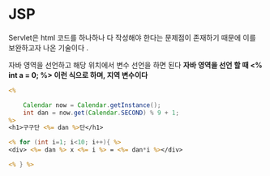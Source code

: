# JSP

Servlet은 html 코드를 하나하나 다 작성해야 한다는 문제점이 존재하기 때문에 이를 보완하고자 나온 기술이다 .  

자바 영역을 선언하고 해당 위치에서 변수 선언을 하면 된다 
**자바 영역을 선언 할 때 \<\% int a = 0; \%\> 이런 식으로 하며, 지역 변수이다**

```jsp
<%

	Calendar now = Calendar.getInstance();
	int dan = now.get(Calendar.SECOND) % 9 + 1;
%>
<h1>구구단 <%= dan %>단</h1>

<% for (int i=1; i<10; i++){ %>
<div> <%= dan %> x <%= i %> = <%= dan*i %></div>

<% } %>
```

